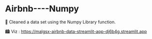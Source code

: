 # Airbnb----Numpy
🏢   Cleaned a data set using the Numpy Library function. 


🏙️ Viz : https://malgsx-airbnb-data-streamlit-app-dj6b4g.streamlit.app
